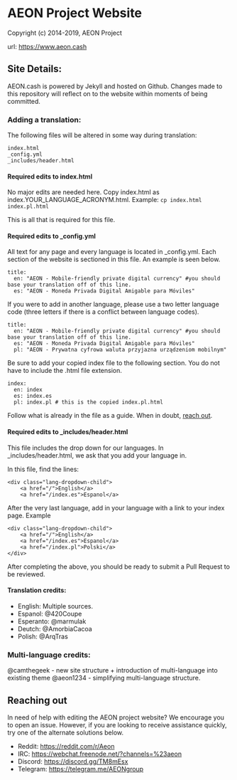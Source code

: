 # AEON Project Website
Copyright (c) 2014-2019, AEON Project

url: https://www.aeon.cash

## Site Details:
AEON.cash is powered by Jekyll and hosted on Github. Changes made to this repository will reflect on to the website within moments of being committed.

### Adding a translation:
The following files will be altered in some way during translation:
```
index.html
_config.yml
_includes/header.html

```

#### Required edits to index.html
No major edits are needed here. Copy index.html as index.YOUR_LANGUAGE_ACRONYM.html. Example: `cp index.html index.pl.html`

This is all that is required for this file.

#### Required edits to _config.yml
All text for any page and every language is located in _config.yml. Each section of the website is sectioned in this file. An example is seen below.
```
title:
  en: "AEON - Mobile-friendly private digital currency" #you should base your translation off of this line.
  es: "AEON - Moneda Privada Digital Amigable para Móviles"
```

If you were to add in another language, please use a two letter language code (three letters if there is a conflict between language codes). 
```
title:
  en: "AEON - Mobile-friendly private digital currency" #you should base your translation off of this line.
  es: "AEON - Moneda Privada Digital Amigable para Móviles"
  pl: "AEON - Prywatna cyfrowa waluta przyjazna urządzeniom mobilnym"
```
Be sure to add your copied index file to the following section. You do not have to include the .html file extension.
```
index:
  en: index
  es: index.es
  pl: index.pl # this is the copied index.pl.html
```

Follow what is already in the file as a guide. When in doubt, [reach out](#reaching-out). 

#### Required edits to _includes/header.html
This file includes the drop down for our languages. In _includes/header.html, we ask that you add your language in. 

In this file, find the lines:
```
<div class="lang-dropdown-child">
	<a href="/">English</a>
	<a href="/index.es">Espanol</a>
```

After the very last language, add in your language with a link to your index page. Example
```
<div class="lang-dropdown-child">
	<a href="/">English</a>
	<a href="/index.es">Espanol</a>
	<a href="/index.pl">Polski</a>
</div>
```

After completing the above, you should be ready to submit a Pull Request to be reviewed. 

#### Translation credits:
* English: Multiple sources.
* Espanol: @420Coupe
* Esperanto: @marmulak
* Deutch: @AmorbiaCacoa
* Polish: @ArqTras


### Multi-language credits:
@camthegeek - new site structure + introduction of multi-language into existing theme
@aeon1234 - simplifying multi-language structure.

## Reaching out

In need of help with editing the AEON project website? We encourage you to open an issue. However, if you are looking to receive assistance quickly, try one of the alternate solutions below.
* Reddit: https://reddit.com/r/Aeon
* IRC: https://webchat.freenode.net/?channels=%23aeon
* Discord: https://discord.gg/TM8mEsx
* Telegram: https://telegram.me/AEONgroup